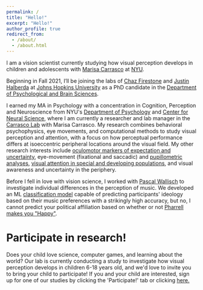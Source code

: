 ```yaml
---
permalink: /
title: "Hello!"
excerpt: "Hello!"
author_profile: true
redirect_from: 
  - /about/
  - /about.html
---
```

I am a vision scientist currently studying how visual perception develops in children and adolescents with [Marisa Carrasco](https://carrascolab.hosting.nyu.edu/people/) at [NYU](https://www.nyu.edu/).

Beginning in Fall 2021, I’ll be joining the labs of [Chaz Firestone](https://perception.jhu.edu/) and [Justin Halberda](https://www.halberdalab.net/) at [Johns Hopkins University](https://www.jhu.edu/) as a PhD candidate in the [Department of Psychological and Brain Sciences](https://pbs.jhu.edu/). 

I earned my MA in Psychology with a concentration in Cognition, Perception and Neuroscience from NYU's [Department of Psychology](https://as.nyu.edu/content/nyu-as/as/departments/psychology.html) and [Center for Neural Science](https://as.nyu.edu/content/nyu-as/as/departments/cns.html), where I am currently a researcher and lab manager in the [Carrasco Lab](https://carrascolab.hosting.nyu.edu/) with Marisa Carrasco. My research combines behavioral psychophysics, eye movements, and computational methods to study visual perception and attention, with a focus on how perceptual performance differs at isoeccentric peripheral locations around the visual field. My other research interests include [oculomotor markers of expectation and uncertainty](https://www.nature.com/articles/s41467-020-17160-1), eye-movement (fixational and saccadic) and [pupillometric analyses](https://github.com/carolinemyers/PSA-pupil), [visual attention in special and developing populations](https://doi.org/10.1167/jov.20.11.873), and visual awareness and uncertainty in the periphery. 

Before I fell in love with vision science, I worked with [Pascal Wallisch](https://as.nyu.edu/faculty/pascal-wallisch.html) to investigate individual differences in the perception of music. We developed an ML [classification model](https://thesiscommons.org/rhbyq/) capable of predicting participants' ideology based on their music preferences with a strikingly high accuracy, but no, I cannot predict your political affiliation based on whether or not [Pharrell makes you "Happy"](https://www.zmescience.com/medicine/mind-and-brain/music-can-be-used-to-estimate-political-ideology-to-an-accuracy-of-70-researchers-say/). 

Participate in research! 
======
Does your child love science, computer games, and learning about the world? Our lab is currently conducting a study to investigate how visual perception develops in children 6-18 years old, and we'd love to invite you to bring your child to participate! If you and your child are interested, sign up for one of our studies by clicking the 'Participate!' tab or clicking [here.](https://forms.gle/xCsQeqNmh7vrLxj38)

